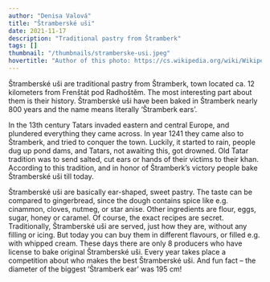 ```yaml
---
author: "Denisa Valová"
title: "Štramberské uši"
date: 2021-11-17
description: "Traditional pastry from Štramberk"
tags: []
thumbnail: "/thumbnails/stramberske-usi.jpeg"
hovertitle: "Author of this photo: https://cs.wikipedia.org/wiki/Wikipedista:Manka"
---
```


Štramberské uši are traditional pastry from Štramberk, town located ca. 12 kilometers from Frenštát pod Radhoštěm. The most interesting part about them is their history. Štramberské uši have been baked in Štramberk nearly 800 years and the name means literally ‘Štramberk ears’.

In the 13th century Tatars invaded eastern and central Europe, and plundered everything they came across. In year 1241 they came also to Štramberk, and tried to conquer the town. Luckily, it started to rain, people dug up pond dams, and Tatars, not awaiting this, got drowned. Old Tatar tradition was to send salted, cut ears or hands of their victims to their khan. According to this tradition, and in honor of Štramberk’s victory people bake Štramberské uši till today.

Štramberské uši are basically ear-shaped, sweet pastry. The taste can be compared to gingerbread, since the dough contains spice like e.g. cinammon, cloves, nutmeg, or star anise. Other ingredients are flour, eggs, sugar, honey or caramel. Of course, the exact recipes are secret. Traditionally, Štramberské uši are served, just how they are, without any filling or icing. But today you can buy them in different flavours, or filled e.g. with whipped cream. These days there are only 8 producers who have license to bake original Štramberské uši. Every year takes place a competition about who makes the best Štramberské uši. And fun fact – the diameter of the biggest ‘Štramberk ear’ was 195 cm!
